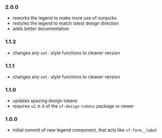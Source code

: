 ### 2.0.0

* reworks the legend to make more use of nunjucks
* restyles the legend to match latest design direction
* adds better documentation

### 1.1.2

* changes any `set-` style functions to cleaner version

### 1.1.1

* changes any `set-` style functions to cleaner version

### 1.1.0

* updates spacing design tokens
* requires `v2.0.0` of the `vf-design-tokens` package or newer

### 1.0.0

* initial commit of new legend component, that acts like `vf-form__label`
